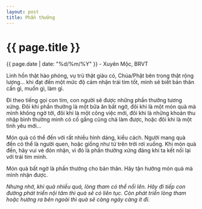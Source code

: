 ```yaml
---
layout: post
title: Phần thưởng
---
```


{{ page.title }}
================
<p class="meta">{{ page.date | date: "%d/%m/%Y" }} - Xuyên Mộc, BRVT</p>

Linh hồn thật hào phóng, vụ trũ thật giàu có, Chúa/Phật bên trong thật rộng lượng... khi đạt đến một mức độ cảm nhận trái tim tốt, mình sẽ biết bản thân cần gì, muốn gì, làm gì. 

Đi theo tiếng gọi con tim, con người sẽ được những phần thưởng tương xứng. Đôi khi phần thưởng là một bữa ăn bất ngờ, đôi khi là một món quà mà mình không ngờ tới, đôi khi là một công việc mới, đôi khi là những khoản thu nhập bình thường mình có cố gắng cũng chả làm được, hoặc đôi khi là một tình yêu mới...

Món quà có thể đến với rất nhiều hình dáng, kiểu cách. Người mang quà đến có thể là người quen, hoặc giống như từ trên trời rơi xuống. Khi món quà đến, hãy vui vẻ đón nhận, vì đó là phần thưởng xứng đáng khi ta kết nối lại với trái tim mình. 

Món quà bất ngờ là phần thưởng cho bản thân. Hãy tận hưởng món quà mà mình nhận được. 

*Nhưng nhớ, khi quà nhiều quá, lòng tham có thể nổi lên. Hãy đi tiếp con đường phát triển nội tâm thì quà sẽ có liên tục. Còn phát triển lòng tham hoặc hướng ra bên ngoài thì quà sẽ càng ngày càng ít đi.*

